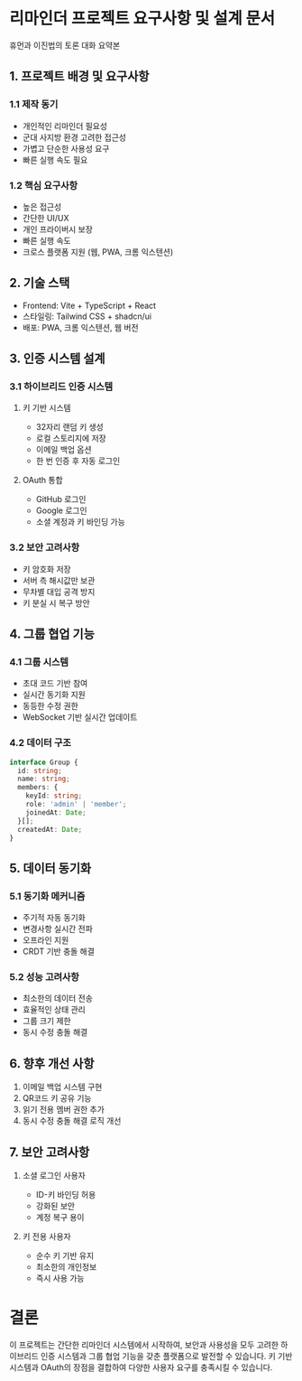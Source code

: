 # 리마인더 프로젝트 요구사항 및 설계 문서
휴먼과 이진법의 토론 대화 요약본

## 1. 프로젝트 배경 및 요구사항

### 1.1 제작 동기
- 개인적인 리마인더 필요성
- 군대 사지방 환경 고려한 접근성
- 가볍고 단순한 사용성 요구
- 빠른 실행 속도 필요

### 1.2 핵심 요구사항
- 높은 접근성
- 간단한 UI/UX
- 개인 프라이버시 보장
- 빠른 실행 속도
- 크로스 플랫폼 지원 (웹, PWA, 크롬 익스텐션)

## 2. 기술 스택
- Frontend: Vite + TypeScript + React
- 스타일링: Tailwind CSS + shadcn/ui
- 배포: PWA, 크롬 익스텐션, 웹 버전

## 3. 인증 시스템 설계

### 3.1 하이브리드 인증 시스템
1. 키 기반 시스템
   - 32자리 랜덤 키 생성
   - 로컬 스토리지에 저장
   - 이메일 백업 옵션
   - 한 번 인증 후 자동 로그인

2. OAuth 통합
   - GitHub 로그인
   - Google 로그인
   - 소셜 계정과 키 바인딩 가능

### 3.2 보안 고려사항
- 키 암호화 저장
- 서버 측 해시값만 보관
- 무차별 대입 공격 방지
- 키 분실 시 복구 방안

## 4. 그룹 협업 기능

### 4.1 그룹 시스템
- 초대 코드 기반 참여
- 실시간 동기화 지원
- 동등한 수정 권한
- WebSocket 기반 실시간 업데이트

### 4.2 데이터 구조
```typescript
interface Group {
  id: string;
  name: string;
  members: {
    keyId: string;
    role: 'admin' | 'member';
    joinedAt: Date;
  }[];
  createdAt: Date;
}
```

## 5. 데이터 동기화

### 5.1 동기화 메커니즘
- 주기적 자동 동기화
- 변경사항 실시간 전파
- 오프라인 지원
- CRDT 기반 충돌 해결

### 5.2 성능 고려사항
- 최소한의 데이터 전송
- 효율적인 상태 관리
- 그룹 크기 제한
- 동시 수정 충돌 해결

## 6. 향후 개선 사항
1. 이메일 백업 시스템 구현
2. QR코드 키 공유 기능
3. 읽기 전용 멤버 권한 추가
4. 동시 수정 충돌 해결 로직 개선

## 7. 보안 고려사항
1. 소셜 로그인 사용자
   - ID-키 바인딩 허용
   - 강화된 보안
   - 계정 복구 용이

2. 키 전용 사용자
   - 순수 키 기반 유지
   - 최소한의 개인정보
   - 즉시 사용 가능

# 결론
이 프로젝트는 간단한 리마인더 시스템에서 시작하여, 보안과 사용성을 모두 고려한 하이브리드 인증 시스템과 그룹 협업 기능을 갖춘 플랫폼으로 발전할 수 있습니다. 키 기반 시스템과 OAuth의 장점을 결합하여 다양한 사용자 요구를 충족시킬 수 있습니다.